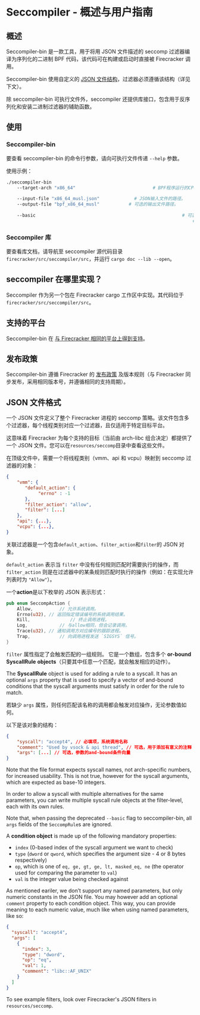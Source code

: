 # Seccompiler - 概述与用户指南

## 概述

Seccompiler-bin 是一款工具，用于将用 JSON 文件描述的 seccomp 过滤器编译为序列化的二进制 BPF 代码，该代码可在构建或启动时直接被 Firecracker 调用。

Seccompiler-bin 使用自定义的 [JSON 文件结构](#JSON-文件格式)，过滤器必须遵循该结构（详见下文）。

除 seccompiler-bin 可执行文件外，seccompiler 还提供库接口，包含用于反序列化和安装二进制过滤器的辅助函数。

## 使用

### Seccompiler-bin

要查看 seccompiler-bin 的命令行参数，请向可执行文件传递 `--help` 参数。

使用示例：

```bash
./seccompiler-bin
    --target-arch "x86_64"                             # BPF程序运行的CPU架构。
                                                                        # 支持架构：x86_64, aarch64。
    --input-file "x86_64_musl.json"             # JSON输入文件的路径。
    --output-file "bpf_x86_64_musl"           # 可选的输出文件路径。
                                                                       # [默认值：“seccomp_binary_filter.out”]
    --basic                                                       # 可选，创建基本过滤器，忽略任何参数检查。
                                                                      # (已弃用)。
```

### Seccompiler 库

要查看库文档，请导航至 seccompiler 源代码目录 `firecracker/src/seccompiler/src`，并运行 `cargo doc --lib --open`。

## seccompiler 在哪里实现？

Seccompiler 作为另一个包在 Firecracker cargo 工作区中实现。其代码位于 `firecracker/src/seccompiler/src`。

## 支持的平台

Seccompiler-bin 在
[与 Firecracker 相同的平台上得到支持](README.md#测试平台)。

## 发布政策

Seccompiler-bin 遵循 Firecracker 的 [发布政策](RELEASE_POLICY.md) 及版本规则（与 Firecracker 同步发布，采用相同版本号，并遵循相同的支持周期）。

## JSON 文件格式

一个 JSON 文件定义了整个 Firecracker 进程的 seccomp 策略。该文件包含多个过滤器，每个线程类别对应一个过滤器，且仅适用于特定目标平台。

这意味着 Firecracker 为每个支持的目标（当前由 arch-libc 组合决定）都提供了一个 JSON 文件。您可以在`resources/seccomp`目录中查看这些文件。

在顶级文件中，需要一个将线程类别（vmm、api 和 vcpu）映射到 seccomp 过滤器的对象：

```json
{
    "vmm": {
       "default_action": {
            "errno" : -1
       },
       "filter_action": "allow",
       "filter": [...]
    },
    "api": {...},
    "vcpu": {...},
}
```

关联过滤器是一个包含`default_action`、`filter_action`和`filter`的 JSON 对象。

`default_action` 表示当 `filter` 中没有任何规则匹配时需要执行的操作，而 `filter_action` 则是在过滤器中的某条规则匹配时执行的操作（例如：在实现允许列表时为 `"Allow"`）。

一个**action**是以下枚举的 JSON 表示形式：

```rust
pub enum SeccompAction {
    Allow,          // 允许系统调用。
    Errno(u32), // 返回指定错误编号的系统调用结果。
    Kill,               // 终止调用进程。
    Log,            // 与allow相同，但会记录调用。
    Trace(u32), // 通知调用方对应编号的跟踪进程。
    Trap,           // 向调用进程发送 `SIGSYS` 信号。
}
```

`filter` 属性指定了会触发匹配的一组规则。 它是一个数组，包含多个 **or-bound SyscallRule** **objects**（只要其中任意一个匹配，就会触发相应的动作）。

The **SyscallRule** object is used for adding a rule to a syscall. It has an
optional `args` property that is used to specify a vector of and-bound
conditions that the syscall arguments must satisfy in order for the rule to
match.

若缺少 `args` 属性，则任何匹配该名称的调用都会触发对应操作，无论参数值如何。

以下是该对象的结构：

```json
{
    "syscall": "accept4", // 必填项，系统调用名称
    "comment": "Used by vsock & api thread", // 可选，用于添加有意义的注释
    "args": [...] // 可选，参数的and-bound条件向量
}
```

Note that the file format expects syscall names, not arch-specific numbers, for
increased usability. This is not true, however for the syscall arguments, which
are expected as base-10 integers.

In order to allow a syscall with multiple alternatives for the same parameters,
you can write multiple syscall rule objects at the filter-level, each with its
own rules.

Note that, when passing the deprecated `--basic` flag to seccompiler-bin, all
`args` fields of the `SeccompRule`s are ignored.

A **condition object** is made up of the following mandatory properties:

- `index` (0-based index of the syscall argument we want to check)
- `type` (`dword` or `qword`, which specifies the argument size - 4 or 8 bytes
  respectively)
- `op`, which is one of `eq, ge, gt, ge, lt, masked_eq, ne` (the operator used
  for comparing the parameter to `val`)
- `val` is the integer value being checked against

As mentioned eariler, we don’t support any named parameters, but only numeric
constants in the JSON file. You may however add an optional `comment` property
to each condition object. This way, you can provide meaning to each numeric
value, much like when using named parameters, like so:

```json
{
  "syscall": "accept4",
  "args": [
    {
      "index": 3,
      "type": "dword",
      "op": "eq",
      "val": 1,
      "comment": "libc::AF_UNIX"
    }
  ]
}
```

To see example filters, look over Firecracker's JSON filters in
`resources/seccomp`.
